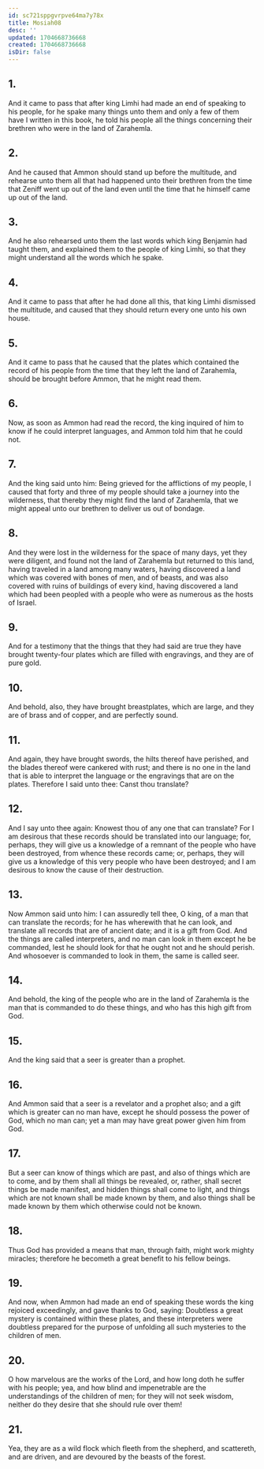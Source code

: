 ```yaml
---
id: sc721sppgvrpve64ma7y78x
title: Mosiah08
desc: ''
updated: 1704668736668
created: 1704668736668
isDir: false
---
```

## 1.
And it came to pass that after king Limhi had made an end of speaking to his people, for he spake many things unto them and only a few of them have I written in this book, he told his people all the things concerning their brethren who were in the land of Zarahemla.
## 2.
And he caused that Ammon should stand up before the multitude, and rehearse unto them all that had happened unto their brethren from the time that Zeniff went up out of the land even until the time that he himself came up out of the land.
## 3.
And he also rehearsed unto them the last words which king Benjamin had taught them, and explained them to the people of king Limhi, so that they might understand all the words which he spake.
## 4.
And it came to pass that after he had done all this, that king Limhi dismissed the multitude, and caused that they should return every one unto his own house.
## 5.
And it came to pass that he caused that the plates which contained the record of his people from the time that they left the land of Zarahemla, should be brought before Ammon, that he might read them.
## 6.
Now, as soon as Ammon had read the record, the king inquired of him to know if he could interpret languages, and Ammon told him that he could not.
## 7.
And the king said unto him: Being grieved for the afflictions of my people, I caused that forty and three of my people should take a journey into the wilderness, that thereby they might find the land of Zarahemla, that we might appeal unto our brethren to deliver us out of bondage.
## 8.
And they were lost in the wilderness for the space of many days, yet they were diligent, and found not the land of Zarahemla but returned to this land, having traveled in a land among many waters, having discovered a land which was covered with bones of men, and of beasts, and was also covered with ruins of buildings of every kind, having discovered a land which had been peopled with a people who were as numerous as the hosts of Israel.
## 9.
And for a testimony that the things that they had said are true they have brought twenty-four plates which are filled with engravings, and they are of pure gold.
## 10.
And behold, also, they have brought breastplates, which are large, and they are of brass and of copper, and are perfectly sound.
## 11.
And again, they have brought swords, the hilts thereof have perished, and the blades thereof were cankered with rust; and there is no one in the land that is able to interpret the language or the engravings that are on the plates. Therefore I said unto thee: Canst thou translate?
## 12.
And I say unto thee again: Knowest thou of any one that can translate? For I am desirous that these records should be translated into our language; for, perhaps, they will give us a knowledge of a remnant of the people who have been destroyed, from whence these records came; or, perhaps, they will give us a knowledge of this very people who have been destroyed; and I am desirous to know the cause of their destruction.
## 13.
Now Ammon said unto him: I can assuredly tell thee, O king, of a man that can translate the records; for he has wherewith that he can look, and translate all records that are of ancient date; and it is a gift from God. And the things are called interpreters, and no man can look in them except he be commanded, lest he should look for that he ought not and he should perish. And whosoever is commanded to look in them, the same is called seer.
## 14.
And behold, the king of the people who are in the land of Zarahemla is the man that is commanded to do these things, and who has this high gift from God.
## 15.
And the king said that a seer is greater than a prophet.
## 16.
And Ammon said that a seer is a revelator and a prophet also; and a gift which is greater can no man have, except he should possess the power of God, which no man can; yet a man may have great power given him from God.
## 17.
But a seer can know of things which are past, and also of things which are to come, and by them shall all things be revealed, or, rather, shall secret things be made manifest, and hidden things shall come to light, and things which are not known shall be made known by them, and also things shall be made known by them which otherwise could not be known.
## 18.
Thus God has provided a means that man, through faith, might work mighty miracles; therefore he becometh a great benefit to his fellow beings.
## 19.
And now, when Ammon had made an end of speaking these words the king rejoiced exceedingly, and gave thanks to God, saying: Doubtless a great mystery is contained within these plates, and these interpreters were doubtless prepared for the purpose of unfolding all such mysteries to the children of men.
## 20.
O how marvelous are the works of the Lord, and how long doth he suffer with his people; yea, and how blind and impenetrable are the understandings of the children of men; for they will not seek wisdom, neither do they desire that she should rule over them!
## 21.
Yea, they are as a wild flock which fleeth from the shepherd, and scattereth, and are driven, and are devoured by the beasts of the forest.
